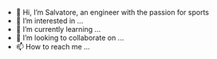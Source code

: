 - 👋 Hi, I’m Salvatore, an engineer with the passion for sports
- 👀 I’m interested in ...
- 🌱 I’m currently learning ...
- 💞️ I’m looking to collaborate on ...
- 📫 How to reach me ...

<!---
Salvatore-Nizza/Salvatore-Nizza is a ✨ special ✨ repository because its `README.md` (this file) appears on your GitHub profile.
You can click the Preview link to take a look at your changes.
--->
